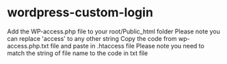 # wordpress-custom-login
Add the WP-access.php file to your root/Public_html folder
Please note you can replace 'access' to any other string
Copy the code from wp-access.php.txt file and paste in .htaccess file
Please note you need to match the string of file name to the code in txt file
